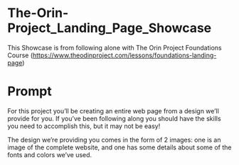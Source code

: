 # The-Orin-Project_Landing_Page_Showcase


This Showcase is from following alone with The Orin Project Foundations Course (https://www.theodinproject.com/lessons/foundations-landing-page)

<h1> Prompt </h1>

</p>For this project you’ll be creating an entire web page from a design we’ll provide for you. If you’ve been following along you should have the skills you need to accomplish this, but it may not be easy!</p>

<p>The design we’re providing you comes in the form of 2 images: one is an image of the complete website, and one has some details about some of the fonts and colors we’ve used.</p>